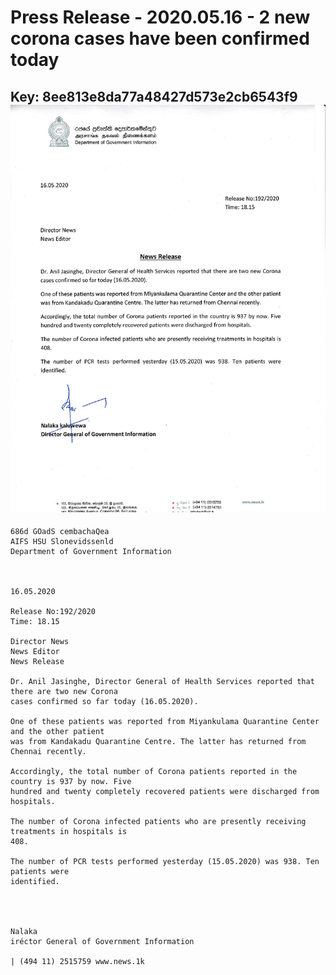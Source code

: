 # Press Release - 2020.05.16 - 2 new corona cases have been confirmed today 
Key: 8ee813e8da77a48427d573e2cb6543f9 
![img](img/8ee813e8da77a48427d573e2cb6543f9.jpg)
---
```
686d GOadS cembachaQea
AIFS HSU Slonevidssenld
Department of Government Information

 

16.05.2020

Release No:192/2020
Time: 18.15

Director News
News Editor
News Release

Dr. Anil Jasinghe, Director General of Health Services reported that there are two new Corona
cases confirmed so far today (16.05.2020).

One of these patients was reported from Miyankulama Quarantine Center and the other patient
was from Kandakadu Quarantine Centre. The latter has returned from Chennai recently.

Accordingly, the total number of Corona patients reported in the country is 937 by now. Five
hundred and twenty completely recovered patients were discharged from hospitals.

The number of Corona infected patients who are presently receiving treatments in hospitals is
408.

The number of PCR tests performed yesterday (15.05.2020) was 938. Ten patients were
identified.

  
   

Nalaka
iréctor General of Government Information

| (494 11) 2515759 www.news.1k

     
 

```
